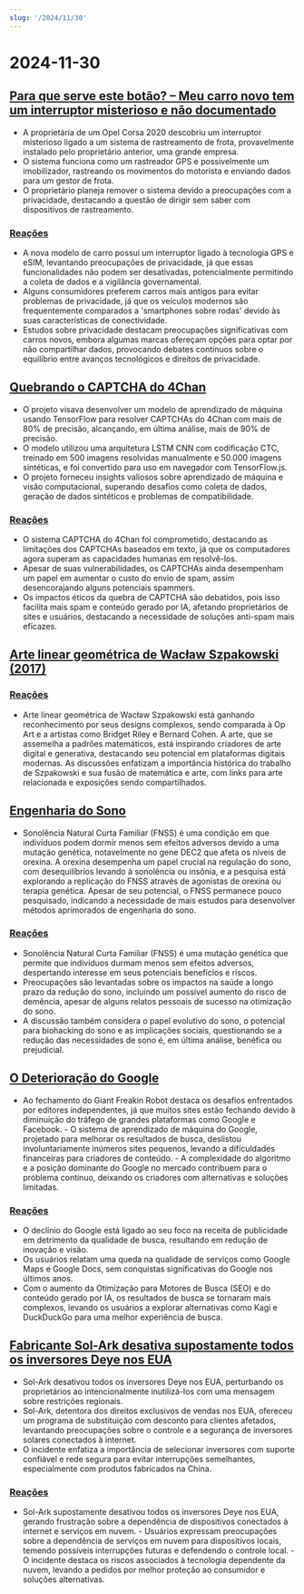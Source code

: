 ```yaml
---
slug: '/2024/11/30'
---
```


# 2024-11-30

## [Para que serve este botão? – Meu carro novo tem um interruptor misterioso e não documentado](https://blog.koenvh.nl/what-does-this-button-do-cm42u2oi7000a09l42f54g2pr)

- A proprietária de um Opel Corsa 2020 descobriu um interruptor misterioso ligado a um sistema de rastreamento de frota, provavelmente instalado pelo proprietário anterior, uma grande empresa.
- O sistema funciona como um rastreador GPS e possivelmente um imobilizador, rastreando os movimentos do motorista e enviando dados para um gestor de frota.
- O proprietário planeja remover o sistema devido a preocupações com a privacidade, destacando a questão de dirigir sem saber com dispositivos de rastreamento.

### [Reações](https://news.ycombinator.com/item?id=42276620)

- A nova modelo de carro possui um interruptor ligado à tecnologia GPS e eSIM, levantando preocupações de privacidade, já que essas funcionalidades não podem ser desativadas, potencialmente permitindo a coleta de dados e a vigilância governamental.
- Alguns consumidores preferem carros mais antigos para evitar problemas de privacidade, já que os veículos modernos são frequentemente comparados a 'smartphones sobre rodas' devido às suas características de conectividade.
- Estudos sobre privacidade destacam preocupações significativas com carros novos, embora algumas marcas ofereçam opções para optar por não compartilhar dados, provocando debates contínuos sobre o equilíbrio entre avanços tecnológicos e direitos de privacidade.

## [Quebrando o CAPTCHA do 4Chan](https://www.nullpt.rs/breaking-the-4chan-captcha)

- O projeto visava desenvolver um modelo de aprendizado de máquina usando TensorFlow para resolver CAPTCHAs do 4Chan com mais de 80% de precisão, alcançando, em última análise, mais de 90% de precisão.
- O modelo utilizou uma arquitetura LSTM CNN com codificação CTC, treinado em 500 imagens resolvidas manualmente e 50.000 imagens sintéticas, e foi convertido para uso em navegador com TensorFlow.js.
- O projeto forneceu insights valiosos sobre aprendizado de máquina e visão computacional, superando desafios como coleta de dados, geração de dados sintéticos e problemas de compatibilidade.

### [Reações](https://news.ycombinator.com/item?id=42276865)

- O sistema CAPTCHA do 4Chan foi comprometido, destacando as limitações dos CAPTCHAs baseados em texto, já que os computadores agora superam as capacidades humanas em resolvê-los.
- Apesar de suas vulnerabilidades, os CAPTCHAs ainda desempenham um papel em aumentar o custo do envio de spam, assim desencorajando alguns potenciais spammers.
- Os impactos éticos da quebra de CAPTCHA são debatidos, pois isso facilita mais spam e conteúdo gerado por IA, afetando proprietários de sites e usuários, destacando a necessidade de soluções anti-spam mais eficazes.

## [Arte linear geométrica de Wacław Szpakowski (2017)](https://www.theparisreview.org/blog/2017/02/15/rhythmical-lines/)

### [Reações](https://news.ycombinator.com/item?id=42277850)

- Arte linear geométrica de Wacław Szpakowski está ganhando reconhecimento por seus designs complexos, sendo comparada à Op Art e a artistas como Bridget Riley e Bernard Cohen. A arte, que se assemelha a padrões matemáticos, está inspirando criadores de arte digital e generativa, destacando seu potencial em plataformas digitais modernas. As discussões enfatizam a importância histórica do trabalho de Szpakowski e sua fusão de matemática e arte, com links para arte relacionada e exposições sendo compartilhados.

## [Engenharia do Sono](https://minjunes.ai/posts/sleep/index.html)

- Sonolência Natural Curta Familiar (FNSS) é uma condição em que indivíduos podem dormir menos sem efeitos adversos devido a uma mutação genética, notavelmente no gene DEC2 que afeta os níveis de orexina. A orexina desempenha um papel crucial na regulação do sono, com desequilíbrios levando à sonolência ou insônia, e a pesquisa está explorando a replicação do FNSS através de agonistas de orexina ou terapia genética. Apesar de seu potencial, o FNSS permanece pouco pesquisado, indicando a necessidade de mais estudos para desenvolver métodos aprimorados de engenharia do sono.

### [Reações](https://news.ycombinator.com/item?id=42279454)

- Sonolência Natural Curta Familiar (FNSS) é uma mutação genética que permite que indivíduos durmam menos sem efeitos adversos, despertando interesse em seus potenciais benefícios e riscos.
- Preocupações são levantadas sobre os impactos na saúde a longo prazo da redução do sono, incluindo um possível aumento do risco de demência, apesar de alguns relatos pessoais de sucesso na otimização do sono.
- A discussão também considera o papel evolutivo do sono, o potencial para biohacking do sono e as implicações sociais, questionando se a redução das necessidades de sono é, em última análise, benéfica ou prejudicial.

## [O Deterioração do Google](https://www.baldurbjarnason.com/2024/the-deterioration-of-google/)

- Ao fechamento do Giant Freakin Robot destaca os desafios enfrentados por editores independentes, já que muitos sites estão fechando devido à diminuição do tráfego de grandes plataformas como Google e Facebook. - O sistema de aprendizado de máquina do Google, projetado para melhorar os resultados de busca, deslistou involuntariamente inúmeros sites pequenos, levando a dificuldades financeiras para criadores de conteúdo. - A complexidade do algoritmo e a posição dominante do Google no mercado contribuem para o problema contínuo, deixando os criadores com alternativas e soluções limitadas.

### [Reações](https://news.ycombinator.com/item?id=42277673)

- O declínio do Google está ligado ao seu foco na receita de publicidade em detrimento da qualidade de busca, resultando em redução de inovação e visão.
- Os usuários relatam uma queda na qualidade de serviços como Google Maps e Google Docs, sem conquistas significativas do Google nos últimos anos.
- Com o aumento da Otimização para Motores de Busca (SEO) e do conteúdo gerado por IA, os resultados de busca se tornaram mais complexos, levando os usuários a explorar alternativas como Kagi e DuckDuckGo para uma melhor experiência de busca.

## [Fabricante Sol-Ark desativa supostamente todos os inversores Deye nos EUA](https://solarboi.com/2024/11/17/sol-ark-oem-disables-all-deye-inverters-in-the-us/)

- Sol-Ark desativou todos os inversores Deye nos EUA, perturbando os proprietários ao intencionalmente inutilizá-los com uma mensagem sobre restrições regionais.
- Sol-Ark, detentora dos direitos exclusivos de vendas nos EUA, ofereceu um programa de substituição com desconto para clientes afetados, levantando preocupações sobre o controle e a segurança de inversores solares conectados à internet.
- O incidente enfatiza a importância de selecionar inversores com suporte confiável e rede segura para evitar interrupções semelhantes, especialmente com produtos fabricados na China.

### [Reações](https://news.ycombinator.com/item?id=42279010)

- Sol-Ark supostamente desativou todos os inversores Deye nos EUA, gerando frustração sobre a dependência de dispositivos conectados à internet e serviços em nuvem. - Usuários expressam preocupações sobre a dependência de serviços em nuvem para dispositivos locais, temendo possíveis interrupções futuras e defendendo o controle local. - O incidente destaca os riscos associados à tecnologia dependente da nuvem, levando a pedidos por melhor proteção ao consumidor e soluções alternativas.

<head>
  <meta property="og:title" content="Para que serve este botão? – Meu carro novo tem um interruptor misterioso e não documentado" />
  <meta property="og:type" content="website" />
  <meta property="og:image" content="https://og.cho.sh/api/og/?title=Para%20que%20serve%20este%20bot%C3%A3o%3F%20%E2%80%93%20Meu%20carro%20novo%20tem%20um%20interruptor%20misterioso%20e%20n%C3%A3o%20documentado&subheading=s%C3%A1bado%2C%2030%20de%20novembro%20de%202024%3A%20Resumo%20do%20Hacker%20News" />
</head>
